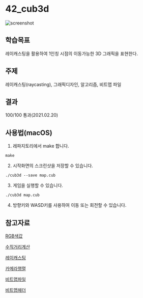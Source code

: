 # 42_cub3d

![screenshot](https://user-images.githubusercontent.com/62171131/109470351-a3742f80-7ab2-11eb-8f3d-5560491bb48c.jpg)

## 학습목표
레이캐스팅을 활용하여 1인칭 시점의 이동가능한 3D 그래픽을 표현한다.

## 주제
레이캐스팅(raycasting), 그래픽디자인, 알고리즘, 비트맵 파일

## 결과
100/100 통과(2021.02.20)

## 사용법(macOS)
1. 레파지토리에서 make 합니다.
```
make
```

2. 시작화면의 스크린샷을 저장할 수 있습니다.
```
./cub3d --save map.cub
```

3. 게임을 실행할 수 있습니다.
```
./cub3d map.cub
```

4. 방향키와 WASD키를 사용하여 이동 또는 회전할 수 있습니다.

## 참고자료

[RGB색값](https://stdbc.tistory.com/62)

[수직거리계산](https://github.com/sungyongcho/ii2r/blob/master/md/6.md)

[레이캐스팅](https://github.com/365kim/raycasting_tutorial)

[카메라행렬](https://stdbc.tistory.com/67)

[비트맵파일](https://dojang.io/mod/page/view.php?id=702)

[비트맵헤더](https://stackoverflow.com/questions/2654480/writing-bmp-image-in-pure-c-c-without-other-libraries)
